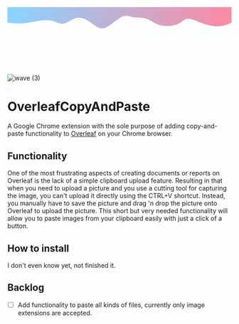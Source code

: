 <svg width="100%" height="100%" id="svg" viewBox="0 0 1440 390" xmlns="http://www.w3.org/2000/svg" class="transition duration-300 ease-in-out delay-150"><defs><linearGradient id="gradient" x1="0%" y1="50%" x2="100%" y2="50%"><stop offset="5%" stop-color="#F78DA7"></stop><stop offset="95%" stop-color="#8ED1FC"></stop></linearGradient></defs><path d="M 0,400 C 0,400 0,300 0,300 C 22.062292968560136,289.71174907407936 44.12458593712027,279.4234981481587 74,277 C 103.87541406287973,274.5765018518413 141.56394922007905,280.0177564814445 179,293 C 216.43605077992095,305.9822435185555 253.61961718256367,326.50547592606347 280,325 C 306.3803828174363,323.49452407393653 321.95758204966637,299.9603398143017 353,288 C 384.04241795033363,276.0396601856983 430.55005461877096,275.65316481672994 465,286 C 499.44994538122904,296.34683518327006 521.8421994752497,317.4270009187788 549,326 C 576.1578005247503,334.5729990812212 608.0811474802302,330.6388315081551 633,335 C 657.9188525197698,339.3611684918449 675.8332106038291,352.0176730486009 706,337 C 736.1667893961709,321.9823269513991 778.5860101044531,279.2904762974414 811,267 C 843.4139898955469,254.70952370255864 865.8227489783586,272.82042176163367 894,293 C 922.1772510216414,313.17957823836633 956.1229939821126,335.4278366560241 988,332 C 1019.8770060178874,328.5721633439759 1049.685275093191,299.46823161426977 1076,294 C 1102.314724906809,288.53176838573023 1125.1359056451242,306.69923688689676 1157,313 C 1188.8640943548758,319.30076311310324 1229.7711023263125,313.73482083814315 1262,308 C 1294.2288976736875,302.26517916185685 1317.779685049625,296.36147976053053 1346,295 C 1374.220314950375,293.63852023946947 1407.1101574751874,296.81926011973474 1440,300 C 1440,300 1440,400 1440,400 Z" stroke="none" stroke-width="0" fill="url(#gradient)" fill-opacity="1" class="transition-all duration-300 ease-in-out delay-150 path-2" transform="rotate(-180 720 200)"></path></svg>

![wave (3)](https://github.com/simonsejse/OverleafCopyAndPaste/assets/20711558/0ea79561-a1ea-428c-9d03-5f62eeaa6caf)

# OverleafCopyAndPaste
A Google Chrome extension with the sole purpose of adding copy-and-paste functionality to [Overleaf](https://www.overleaf.com/) on your Chrome browser.

## Functionality
One of the most frustrating aspects of creating documents or reports on Overleaf is the lack of a simple clipboard upload feature. 
Resulting in that when you need to upload a picture and you use a cutting tool for capturing the image, you can't upload it directly using the CTRL+V shortcut. 
Instead, you manually have to save the picture and drag 'n drop the picture onto Overleaf to upload the picture. 
This short but very needed functionality will allow you to paste images from your clipboard easily with just a click of a button.

## How to install
I don't even know yet, not finished it.

## Backlog
- [ ] Add functionality to paste all kinds of files, currently only image extensions are accepted.
